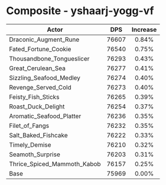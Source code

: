 # Composite - yshaarj-yogg-vf
| Actor | DPS | Increase |
|---|:---:|:---:|
|Draconic_Augment_Rune|76607|0.84%|
|Fated_Fortune_Cookie|76540|0.75%|
|Thousandbone_Tongueslicer|76293|0.43%|
|Great_Cerulean_Sea|76277|0.41%|
|Sizzling_Seafood_Medley|76274|0.40%|
|Revenge_Served_Cold|76273|0.40%|
|Feisty_Fish_Sticks|76265|0.39%|
|Roast_Duck_Delight|76254|0.37%|
|Aromatic_Seafood_Platter|76236|0.35%|
|Filet_of_Fangs|76232|0.35%|
|Salt_Baked_Fishcake|76222|0.33%|
|Timely_Demise|76210|0.32%|
|Seamoth_Surprise|76203|0.31%|
|Thrice_Spiced_Mammoth_Kabob|76157|0.25%|
|Base|75969|0.00%|
